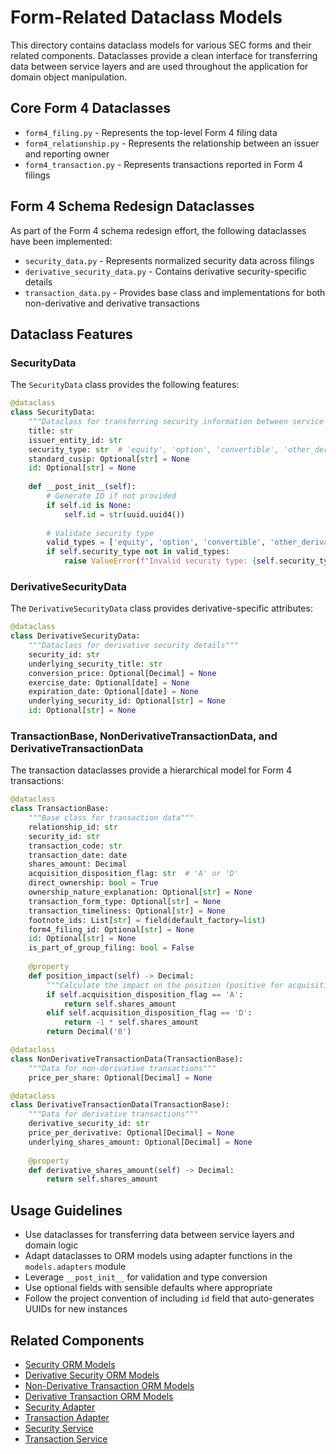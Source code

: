 # Form-Related Dataclass Models

This directory contains dataclass models for various SEC forms and their related components. Dataclasses provide a clean interface for transferring data between service layers and are used throughout the application for domain object manipulation.

## Core Form 4 Dataclasses

- `form4_filing.py` - Represents the top-level Form 4 filing data
- `form4_relationship.py` - Represents the relationship between an issuer and reporting owner
- `form4_transaction.py` - Represents transactions reported in Form 4 filings

## Form 4 Schema Redesign Dataclasses

As part of the Form 4 schema redesign effort, the following dataclasses have been implemented:

- `security_data.py` - Represents normalized security data across filings
- `derivative_security_data.py` - Contains derivative security-specific details
- `transaction_data.py` - Provides base class and implementations for both non-derivative and derivative transactions

## Dataclass Features

### SecurityData

The `SecurityData` class provides the following features:

```python
@dataclass
class SecurityData:
    """Dataclass for transferring security information between service layers"""
    title: str
    issuer_entity_id: str
    security_type: str  # 'equity', 'option', 'convertible', 'other_derivative'
    standard_cusip: Optional[str] = None
    id: Optional[str] = None
    
    def __post_init__(self):
        # Generate ID if not provided
        if self.id is None:
            self.id = str(uuid.uuid4())
            
        # Validate security type
        valid_types = ['equity', 'option', 'convertible', 'other_derivative']
        if self.security_type not in valid_types:
            raise ValueError(f"Invalid security type: {self.security_type}. Must be one of {valid_types}")
```

### DerivativeSecurityData

The `DerivativeSecurityData` class provides derivative-specific attributes:

```python
@dataclass
class DerivativeSecurityData:
    """Dataclass for derivative security details"""
    security_id: str
    underlying_security_title: str
    conversion_price: Optional[Decimal] = None
    exercise_date: Optional[date] = None
    expiration_date: Optional[date] = None
    underlying_security_id: Optional[str] = None
    id: Optional[str] = None
```

### TransactionBase, NonDerivativeTransactionData, and DerivativeTransactionData

The transaction dataclasses provide a hierarchical model for Form 4 transactions:

```python
@dataclass
class TransactionBase:
    """Base class for transaction data"""
    relationship_id: str
    security_id: str
    transaction_code: str
    transaction_date: date
    shares_amount: Decimal
    acquisition_disposition_flag: str  # 'A' or 'D'
    direct_ownership: bool = True
    ownership_nature_explanation: Optional[str] = None
    transaction_form_type: Optional[str] = None
    transaction_timeliness: Optional[str] = None
    footnote_ids: List[str] = field(default_factory=list)
    form4_filing_id: Optional[str] = None
    id: Optional[str] = None
    is_part_of_group_filing: bool = False
    
    @property
    def position_impact(self) -> Decimal:
        """Calculate the impact on the position (positive for acquisitions, negative for dispositions)"""
        if self.acquisition_disposition_flag == 'A':
            return self.shares_amount
        elif self.acquisition_disposition_flag == 'D':
            return -1 * self.shares_amount
        return Decimal('0')
```

```python
@dataclass
class NonDerivativeTransactionData(TransactionBase):
    """Data for non-derivative transactions"""
    price_per_share: Optional[Decimal] = None
```

```python
@dataclass
class DerivativeTransactionData(TransactionBase):
    """Data for derivative transactions"""
    derivative_security_id: str
    price_per_derivative: Optional[Decimal] = None
    underlying_shares_amount: Optional[Decimal] = None
    
    @property
    def derivative_shares_amount(self) -> Decimal:
        return self.shares_amount
```

## Usage Guidelines

- Use dataclasses for transferring data between service layers and domain logic
- Adapt dataclasses to ORM models using adapter functions in the `models.adapters` module
- Leverage `__post_init__` for validation and type conversion
- Use optional fields with sensible defaults where appropriate
- Follow the project convention of including `id` field that auto-generates UUIDs for new instances

## Related Components

- [Security ORM Models](../../orm_models/forms/security_orm.py)
- [Derivative Security ORM Models](../../orm_models/forms/derivative_security_orm.py)
- [Non-Derivative Transaction ORM Models](../../orm_models/forms/non_derivative_transaction_orm.py)
- [Derivative Transaction ORM Models](../../orm_models/forms/derivative_transaction_orm.py)
- [Security Adapter](../../adapters/security_adapter.py)
- [Transaction Adapter](../../adapters/transaction_adapter.py)
- [Security Service](../../../services/forms/security_service.py)
- [Transaction Service](../../../services/forms/transaction_service.py)